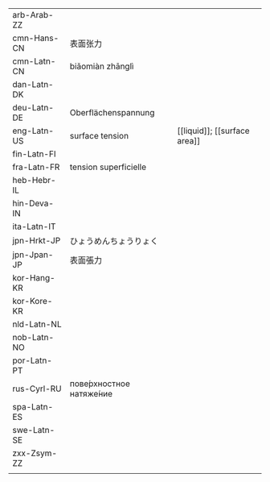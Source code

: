 | | | |
|-|-|-|
| arb-Arab-ZZ |  |  |
| cmn-Hans-CN | 表面张力 |  |
| cmn-Latn-CN | biǎomiàn zhānglì |  |
| dan-Latn-DK |  |  |
| deu-Latn-DE | Oberflächenspannung |  |
| eng-Latn-US | surface tension | [[liquid]]; [[surface area]] |
| fin-Latn-FI |  |  |
| fra-Latn-FR | tension superficielle |  |
| heb-Hebr-IL |  |  |
| hin-Deva-IN |  |  |
| ita-Latn-IT |  |  |
| jpn-Hrkt-JP | ひょうめんちょうりょく |  |
| jpn-Jpan-JP | 表面張力 |  |
| kor-Hang-KR |  |  |
| kor-Kore-KR |  |  |
| nld-Latn-NL |  |  |
| nob-Latn-NO |  |  |
| por-Latn-PT |  |  |
| rus-Cyrl-RU | пове́рхностное натяже́ние |  |
| spa-Latn-ES |  |  |
| swe-Latn-SE |  |  |
| zxx-Zsym-ZZ |  |  |
|  |  |  |
